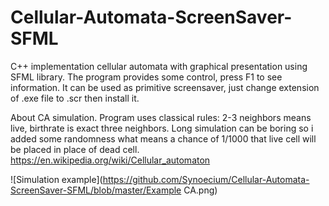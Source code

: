 # Cellular-Automata-ScreenSaver-SFML

C++ implementation cellular automata with graphical presentation using SFML library. The program provides some control, press F1 to see information. It can be used as primitive screensaver, just change extension of .exe file to .scr then install it.

About CA simulation. Program uses classical rules: 2-3 neighbors means live, birthrate is exact three neighbors. Long simulation can be boring so i added some randomness what means a chance of 1/1000 that live cell will be placed in place of dead cell.
https://en.wikipedia.org/wiki/Cellular_automaton

![Simulation example](https://github.com/Synoecium/Cellular-Automata-ScreenSaver-SFML/blob/master/Example CA.png)
